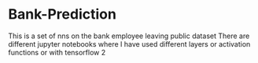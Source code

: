 # Bank-Prediction
This is a set of nns on the bank employee leaving public dataset
There are different jupyter notebooks where I have used different layers or activation functions or with tensorflow 2
